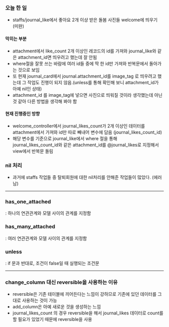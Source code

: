 ### 오늘 한 일 
- staffs/journal_like에서 좋아요 2개 이상 받은 돌봄 사진들 welcome에 띄우기 (미완) 

#### 막히는 부분 
- attachment에서 like_count 2개 이상인 레코드의 id를 가져와 journal_like와 같은 attachment_id면 띄우려고 했는데 잘 안됨 
- where절을 잘못 쓰는 바람에 여러 id들 중에 딱 한 id만 가져와 반복문에서 돌아가는 것으로 보임 
- 또 현재 journal_card에서 journal.attachment_id를 image_tag 로 띄우려고 했는데 그 작업도 진행이 되지 않음.(unless를 통해 확인해 보니 attachment_id가 아예 nil인 상태)
- attachment_id 를 image_tag에 넣으면 사진으로 띄워질 것이라 생각했는데 아닌 것 같아 다른 방법을 생각해 봐야 함 

#### 현재 진행중인 방향 
- welcome_controller에서 journal_likes_count가 2개 이상인 데이터를 attachment에서 가져와 id만 따로 빼내어 변수에 담음 (journal_likes_count_id)
- 해당 변수를 기준으로 journal_like에서 where 절을 통해 journal_likes_count_id와 같은 attachment_id를 @journal_likes로 지정해서 view에서 반복문 돌림 


### nil 처리 
- 과거에 staffs 작업들 중 탈퇴회원에 대한 nil처리를 안해준 작업들이 많았다. (에러남)
___________________________________________________


### has_one_attached
: 하나의 연관관계와 모델 사이의 관계를 지정함

### has_many_attached
: 여러 연관관계와 모델 사이의 관계를 지정함

### unless
: if 문과 반대로, 조건이 false일 때 실행되는 조건문 


____________________

### change_column 대신 reversible을 사용하는 이유 
- reversible은 기존 테이블에 끼어든다는 느낌이 강하므로 기존에 있던 데이터를 그대로 사용하는 것이 가능
- add_column은 아예 새로운 것을 생성하는 느낌
- journal_likes_count 의 경우 reversible을 해서 journal_likes 데이터로 count를 할 필요가 있었기 때문에 reversible을 사용 
